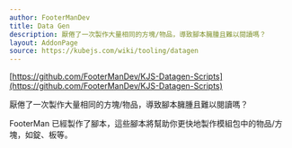 ```yaml
---
author: FooterManDev
title: Data Gen
description: 厭倦了一次製作大量相同的方塊/物品，導致腳本臃腫且難以閱讀嗎？
layout: AddonPage
source: https://kubejs.com/wiki/tooling/datagen
---
```


[https://github.com/FooterManDev/KJS-Datagen-Scripts](https://github.com/FooterManDev/KJS-Datagen-Scripts)

厭倦了一次製作大量相同的方塊/物品，導致腳本臃腫且難以閱讀嗎？

FooterMan 已經製作了腳本，這些腳本將幫助你更快地製作模組包中的物品/方塊，如錠、板等。